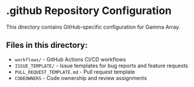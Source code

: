 # .github Repository Configuration

This directory contains GitHub-specific configuration for Gamma Array.

## Files in this directory:
- `workflows/` - GitHub Actions CI/CD workflows
- `ISSUE_TEMPLATE/` - Issue templates for bug reports and feature requests
- `PULL_REQUEST_TEMPLATE.md` - Pull request template
- `CODEOWNERS` - Code ownership and review assignments